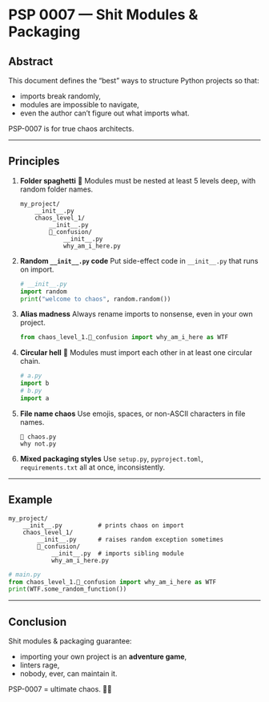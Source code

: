 # PSP 0007 — Shit Modules & Packaging

## Abstract

This document defines the “best” ways to structure Python projects so that:

* imports break randomly,
* modules are impossible to navigate,
* even the author can’t figure out what imports what.

PSP-0007 is for true chaos architects.

---

## Principles

1. **Folder spaghetti** 🍝
   Modules must be nested at least 5 levels deep, with random folder names.

   ```
   my_project/
       __init__.py
       chaos_level_1/
           __init__.py
           🐍_confusion/
               __init__.py
               why_am_i_here.py
   ```

2. **Random `__init__.py` code**
   Put side-effect code in `__init__.py` that runs on import.

   ```python
   # __init__.py
   import random
   print("welcome to chaos", random.random())
   ```

3. **Alias madness**
   Always rename imports to nonsense, even in your own project.

   ```python
   from chaos_level_1.🐍_confusion import why_am_i_here as WTF
   ```

4. **Circular hell** 🔄
   Modules must import each other in at least one circular chain.

   ```python
   # a.py
   import b
   # b.py
   import a
   ```

5. **File name chaos**
   Use emojis, spaces, or non-ASCII characters in file names.

   ```
   🐍 chaos.py
   why not.py
   ```

6. **Mixed packaging styles**
   Use `setup.py`, `pyproject.toml`, `requirements.txt` all at once, inconsistently.

---

## Example

```
my_project/
    __init__.py          # prints chaos on import
    chaos_level_1/
        __init__.py      # raises random exception sometimes
        🐍_confusion/
            __init__.py  # imports sibling module
            why_am_i_here.py
```

```python
# main.py
from chaos_level_1.🐍_confusion import why_am_i_here as WTF
print(WTF.some_random_function())
```

---

## Conclusion

Shit modules & packaging guarantee:

* importing your own project is an **adventure game**,
* linters rage,
* nobody, ever, can maintain it.

PSP-0007 = ultimate chaos. 🐍💥
